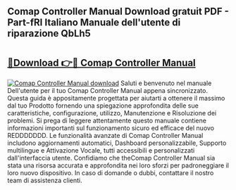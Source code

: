 ## Comap Controller Manual Download gratuit PDF - Part-fRI Italiano Manuale dell'utente di riparazione QbLh5

# <h2><a href="http://df9x74x.blite.top/?on=Comap+Controller+Manual">🔗Download 👉🔴 Comap Controller Manual</a></h2>

[![Comap Controller Manual download](https://i.imgur.com/lujVjoI.png)](http://df9x74x.blite.top/?on=Comap+Controller+Manual)
Saluti e benvenuto nel manuale Dell'utente per il tuo Comap Controller Manual appena sincronizzato. Questa guida è appositamente progettata per aiutarti a ottenere il massimo dal tuo Prodotto fornendo una spiegazione approfondita delle sue caratteristiche, configurazione, utilizzo, Manutenzione e Risoluzione dei problemi. Si prega di leggere attentamente questo manuale contiene informazioni importanti sul funzionamento sicuro ed efficace del nuovo REDDDDDDD. Le funzionalità avanzate di Comap Controller Manual includono aggiornamenti automatici, Dashboard personalizzabile, Supporto multilingue e Attivazione Vocale, tutti accessibili e personalizzati dall'interfaccia utente. Confidiamo che theComap Controller Manual sia stata una risorsa accurata e approfondita nei loro sforzi per padroneggiare il loro nuovo dispositivo. In caso di domande o dubbi, contattare il nostro team di assistenza clienti.
